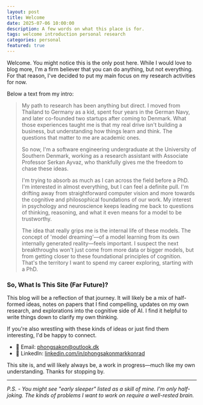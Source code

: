 ```yaml
---
layout: post
title: Welcome
date: 2025-07-06 10:00:00
description: A few words on what this place is for.
tags: welcome introduction personal research
categories: personal
featured: true
---
```


Welcome. You might notice this is the only post here. While I would love to blog more, I'm a firm believer that you can do anything, but not everything. For that reason, I've decided to put my main focus on my research activities for now.

Below a text from my intro:

> My path to research has been anything but direct. I moved from Thailand to Germany as a kid, spent four years in the German Navy, and later co-founded two startups after coming to Denmark. What those experiences taught me is that my real drive isn't building a business, but understanding how things learn and think. The questions that matter to me are academic ones.
>
> So now, I'm a software engineering undergraduate at the University of Southern Denmark, working as a research assistant with Associate Professor Serkan Ayvaz, who thankfully gives me the freedom to chase these ideas.
>
> I'm trying to absorb as much as I can across the field before a PhD. I'm interested in almost everything, but I can feel a definite pull. I'm drifting away from straightforward computer vision and more towards the cognitive and philosophical foundations of our work. My interest in psychology and neuroscience keeps leading me back to questions of thinking, reasoning, and what it even means for a model to be trustworthy.
>
> The idea that really grips me is the internal life of these models. The concept of 'model dreaming'—of a model learning from its own internally generated reality—feels important. I suspect the next breakthroughs won't just come from more data or bigger models, but from getting closer to these foundational principles of cognition. That's the territory I want to spend my career exploring, starting with a PhD.

### So, What Is This Site (Far Future)?

This blog will be a reflection of that journey. It will likely be a mix of half-formed ideas, notes on papers that I find compelling, updates on my own research, and explorations into the cognitive side of AI. I find it helpful to write things down to clarify my own thinking.

If you're also wrestling with these kinds of ideas or just find them interesting, I'd be happy to connect.

- 📧 Email: [phongsakon@outlook.dk](mailto:phongsakon@outlook.dk)
- 💼 LinkedIn: [linkedin.com/in/phongsakonmarkkonrad](https://linkedin.com/in/phongsakonmarkkonrad)

This site is, and will likely always be, a work in progress—much like my own understanding. Thanks for stopping by.

---
*P.S. - You might see "early sleeper" listed as a skill of mine. I'm only half-joking. The kinds of problems I want to work on require a well-rested brain.*